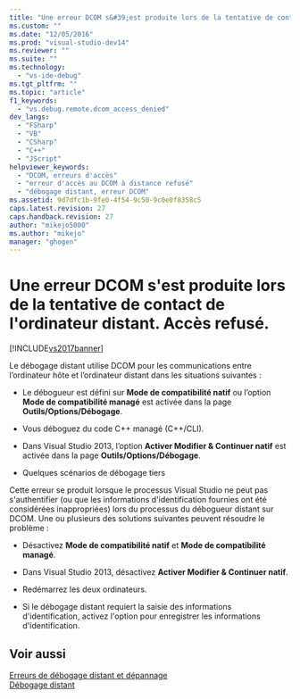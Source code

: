 ```yaml
---
title: "Une erreur DCOM s&#39;est produite lors de la tentative de contact de l&#39;ordinateur distant. Acc&#232;s refus&#233;. | Microsoft Docs"
ms.custom: ""
ms.date: "12/05/2016"
ms.prod: "visual-studio-dev14"
ms.reviewer: ""
ms.suite: ""
ms.technology: 
  - "vs-ide-debug"
ms.tgt_pltfrm: ""
ms.topic: "article"
f1_keywords: 
  - "vs.debug.remote.dcom_access_denied"
dev_langs: 
  - "FSharp"
  - "VB"
  - "CSharp"
  - "C++"
  - "JScript"
helpviewer_keywords: 
  - "DCOM, erreurs d'accès"
  - "erreur d'accès au DCOM à distance refusé"
  - "débogage distant, erreur DCOM"
ms.assetid: 9d7dfc1b-9fe0-4f54-9c50-9c0e0f8358c5
caps.latest.revision: 27
caps.handback.revision: 27
author: "mikejo5000"
ms.author: "mikejo"
manager: "ghogen"
---
```

# Une erreur DCOM s&#39;est produite lors de la tentative de contact de l&#39;ordinateur distant. Acc&#232;s refus&#233;.
[!INCLUDE[vs2017banner](../code-quality/includes/vs2017banner.md)]

Le débogage distant utilise DCOM pour les communications entre l’ordinateur hôte et l’ordinateur distant dans les situations suivantes :  
  
-   Le débogueur est défini sur **Mode de compatibilité natif** ou l’option **Mode de compatibilité managé** est activée dans la page **Outils\/Options\/Débogage**.  
  
-   Vous déboguez du code C\+\+ managé \(C\+\+\/CLI\).  
  
-   Dans Visual Studio 2013, l’option **Activer Modifier & Continuer natif** est activée dans la page **Outils\/Options\/Débogage**.  
  
-   Quelques scénarios de débogage tiers  
  
 Cette erreur se produit lorsque le processus Visual Studio ne peut pas s'authentifier \(ou que les informations d'identification fournies ont été considérées inappropriées\) lors du processus du débogueur distant sur DCOM. Une ou plusieurs des solutions suivantes peuvent résoudre le problème :  
  
-   Désactivez **Mode de compatibilité natif** et **Mode de compatibilité managé**.  
  
-   Dans Visual Studio 2013, désactivez **Activer Modifier & Continuer natif**.  
  
-   Redémarrez les deux ordinateurs.  
  
-   Si le débogage distant requiert la saisie des informations d'identification, activez l'option pour enregistrer les informations d'identification.  
  
## Voir aussi  
 [Erreurs de débogage distant et dépannage](../debugger/remote-debugging-errors-and-troubleshooting.md)   
 [Débogage distant](../debugger/remote-debugging.md)